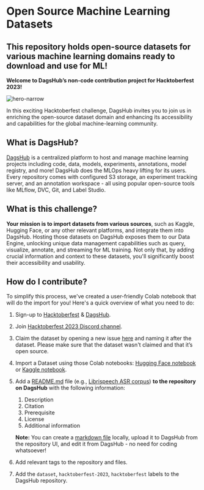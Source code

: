 # Open Source Machine Learning Datasets
This repository holds open-source datasets for various machine learning domains ready to download and use for ML!
---

**Welcome to DagsHub’s non-code contribution project for Hacktoberfest 2023!**

![hero-narrow](https://github.com/DagsHub/open-source-ml-datasets/assets/66431403/ce84ea17-7ca4-4e44-8ca1-7785074b847f)


In this exciting Hacktoberfest challenge, DagsHub invites you to join us in enriching the open-source dataset domain and enhancing its accessibility and capabilities for the global machine-learning community.

## What is DagsHub?
[DagsHub](https://dagshub.com/) is a centralized platform to host and manage machine learning projects including code, data, models, experiments, annotations, model registry, and more! DagsHub does the MLOps heavy lifting for its users. Every repository comes with configured S3 storage, an experiment tracking server, and an annotation workspace - all using popular open-source tools like MLflow, DVC, Git, and Label Studio.

## What is this challenge?
**Your mission is to import datasets from various sources**, such as Kaggle, Hugging Face, or any other relevant platforms, and integrate them into DagsHub. Hosting those datasets on DagsHub exposes them to our Data Engine, unlocking unique data management capabilities such as query, visualize, annotate, and streaming for ML training. Not only that, by adding crucial information and context to these datasets, you'll significantly boost their accessibility and usability. 

## How do I contribute?
To simplify this process, we've created a user-friendly Colab notebook that will do the import for you! Here's a quick overview of what you need to do:
1. Sign-up to [Hacktoberfest](https://hacktoberfest.digitalocean.com/profile) & [DagsHub](https://dagshub.com/user/sign_up?redirect_to=).
2. Join [Hacktoberfest 2023 Discord channel](https://discord.gg/xAGgkNht).
3. Claim the dataset by opening a new issue [here](https://github.com/DagsHub/open-source-ml-datasets) and naming it after the dataset. Please make sure that the dataset wasn't claimed and that it’s open source.
4. Import a Dataset using those Colab notebooks: [Hugging Face notebook](https://colab.research.google.com/drive/1WD5V2Xp4nRm1t1LrawqZgW4IqRryQZ9N?usp=sharing) or [Kaggle notebook](https://colab.research.google.com/drive/16PV-m1IgeqG0PBNnySWkvHGLHpghalJT?usp=sharing).
5. Add a [README.md](http://README.md) file (e.g., [Librispeech ASR corpus](https://dagshub.com/DagsHub/Librispeech-ASR-corpus/src/master/README.md)) **to the repository on DagsHub** with the following information:
    1. Description
    2. Citation
    3. Prerequisite
    4. License 
    5. Additional information
    
    **Note:** You can create a [markdown file](https://www.markdownguide.org/getting-started/) locally, upload it to DagsHub from the repository UI, and edit it from DagsHub - no need for coding whatsoever!
6. Add relevant tags to the repository and files.
7. Add the `dataset`, `hacktoberfest-2023`, `hacktoberfest` labels to the DagsHub repository.

